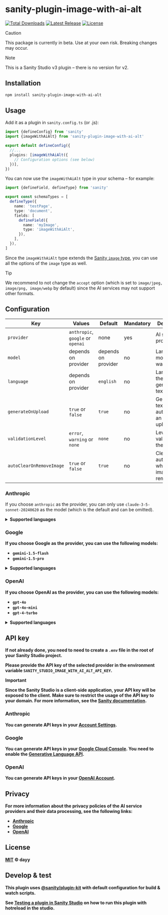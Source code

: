 # sanity-plugin-image-with-ai-alt

<a href="https://www.npmjs.com/package/sanity-plugin-image-with-ai-alt"><img src="https://img.shields.io/npm/dt/sanity-plugin-image-with-ai-alt.svg" alt="Total Downloads"></a>
<a href="https://github.com/dayy-com/sanity-plugin-image-with-ai-alt/releases"><img src="https://img.shields.io/npm/v/sanity-plugin-image-with-ai-alt.svg" alt="Latest Release"></a>
<a href="https://github.com/dayy-com/sanity-plugin-image-with-ai-alt/blob/main/LICENSE"><img src="https://img.shields.io/npm/l/sanity-plugin-image-with-ai-alt.svg" alt="License"></a>

> [!CAUTION]
> This package is currently in beta. Use at your own risk. Breaking changes may occur.

> [!NOTE]
> This is a Sanity Studio v3 plugin – there is no version for v2.

## Installation

```sh
npm install sanity-plugin-image-with-ai-alt
```

## Usage

Add it as a plugin in `sanity.config.ts` (or .js):

```ts
import {defineConfig} from 'sanity'
import {imageWithAiAlt} from 'sanity-plugin-image-with-ai-alt'

export default defineConfig({
  //...
  plugins: [imageWithAiAlt({
    // Configuration options (see below)
  })],
})
```

You can now use the `imageWithAiAlt` type in your schema – for example:

```ts
import {defineField, defineType} from 'sanity'

export const schemaTypes = [
  defineType({
    name: 'testPage',
    type: 'document',
    fields: [
      defineField({
        name: 'myImage',
        type: 'imageWithAiAlt',
      }),
    ],
  }),
]
```

Since the `imageWithAiAlt` type extends the [Sanity `image` type](https://www.sanity.io/docs/image-type), you can use all the options of the `image` type as well.

> [!TIP]
> We recommend to not change the `accept` option (which is set to `image/jpeg, image/png, image/webp` by default) since the AI services may not support other formats.

## Configuration

| Key                      | Values                            | Default             | Mandatory           | Description                                           |
| ------------------------ | --------------------------------- | ------------------- | ------------------- | ----------------------------------------------------- |
| `provider`               | `anthropic`, `google` or `openai` | none                | yes                 | AI service provider                                   |
| `model`                  | depends on provider               | depends on provider | no                  | Language model you want to use                        |
| `language`               | depends on provider               | `english`           | no                  | Language of the generated text                        |
| `generateOnUpload`       | `true` or `false`                 | `true`              | no                  | Generate alt text automatically an image is uploaded  |
| `validationLevel`        | `error`, `warning` or `none`      | `none`              | no                  | Level of validation for the alt text                  |
| `autoClearOnRemoveImage` | `true` or `false`                 | `true`              | no                  | Clear alt text automatically when an image is removed |

### Anthropic

If you choose `anthropic` as the provider, you can only use `claude-3-5-sonnet-20240620` as the model (which is the default and can be omitted).

<details>
<summary><strong>Supported languages</summary>

Following languages are supported:
- `chinese`
- `english`
- `french`
- `german`
- `hindi`
- `italian`
- `japanese`
- `korean`
- `polish`
- `portuguese`
- `russian`
- `spanish`
- `turkish`
</details>

### Google

If you choose Google as the provider, you can use the following models:
- `gemini-1.5-flash`
- `gemini-1.5-pro`

<details>
<summary><strong>Supported languages</strong></summary>

- `arabic`
- `bengali`
- `bulgarian`
- `chinese`
- `croatian`
- `czech`
- `danish`
- `dutch`
- `english`
- `estonian`
- `finnish`
- `french`
- `german`
- `greek`
- `hebrew`
- `hindi`
- `hungarian`
- `indonesian`
- `italian`
- `japanese`
- `korean`
- `latvian`
- `lithuanian`
- `norwegian`
- `polish`
- `portuguese`
- `romanian`
- `russian`
- `serbian`
- `slovak`
- `slovenian`
- `spanish`
- `swahili`
- `swedish`
- `thai`
- `turkish`
- `ukrainian`
- `vietnamese`
</details>

### OpenAI

If you choose OpenAI as the provider, you can use the following models:
- `gpt-4o`
- `gpt-4o-mini`
- `gpt-4-turbo`

<details>
<summary><strong>Supported languages</summary>

- `albanian`
- `amharic`
- `arabic`
- `armenian`
- `bengali`
- `bosnian`
- `bulgarian`
- `burmese`
- `catalan`
- `chinese`
- `croatian`
- `czech`
- `danish`
- `dutch`
- `english`
- `estonian`
- `finnish`
- `french`
- `georgian`
- `german`
- `greek`
- `gujarati`
- `hindi`
- `hungarian`
- `icelandic`
- `indonesian`
- `italian`
- `japanese`
- `kannada`
- `kazakh`
- `korean`
- `latvian`
- `lithuanian`
- `macedonian`
- `malay`
- `malayalam`
- `marathi`
- `mongolian`
- `norwegian`
- `persian`
- `polish`
- `portuguese`
- `punjabi`
- `romanian`
- `russian`
- `serbian`
- `slovak`
- `slovenian`
- `somali`
- `spanish`
- `swahili`
- `swedish`
- `tagalog`
- `tamil`
- `telugu`
- `thai`
- `turkish`
- `ukrainian`
- `urdu`
- `vietnamese`
</details>

## API key

If not already done, you need to need to create a `.env` file in the root of your Sanity Studio project.

Please provide the API key of the selected provider in the environment variable `SANITY_STUDIO_IMAGE_WITH_AI_ALT_API_KEY`.

> [!IMPORTANT]
> Since the Sanity Studio is a client-side application, your API key will be exposed to the client. Make sure to restrict the usage of the API key to your domain. For more information, see the [Sanity documentation](https://www.sanity.io/docs/environment-variables).

### Anthropic

You can generate API keys in your [Account Settings](https://console.anthropic.com/account/keys).

### Google

You can generate API keys in your [Google Cloud Console](https://console.cloud.google.com/apis/credentials). You need to enable the [Generative Language API](https://console.cloud.google.com/apis/api/generativelanguage.googleapis.com).

### OpenAI

You can generate API keys in your [OpenAI Account](https://platform.openai.com/api-keys).

## Privacy

For more information about the privacy policies of the AI service providers and their data processing, see the following links:

- [Anthropic](https://support.anthropic.com/en/collections/4078534-privacy-legal)
- [Google](https://ai.google.dev/gemini-api/terms)
- [OpenAI](https://openai.com/policies/privacy-policy)

## License

[MIT](LICENSE) © dayy

## Develop & test

This plugin uses [@sanity/plugin-kit](https://github.com/sanity-io/plugin-kit) with default configuration for build & watch scripts.

See [Testing a plugin in Sanity Studio](https://github.com/sanity-io/plugin-kit#testing-a-plugin-in-sanity-studio) on how to run this plugin with hotreload in the studio.
